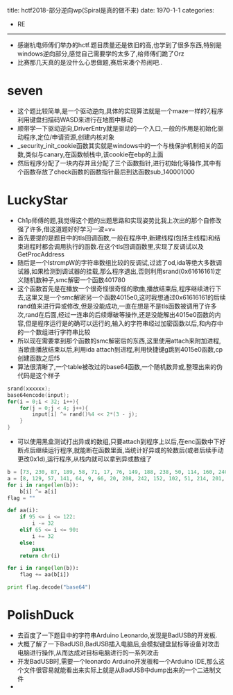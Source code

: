 title: hctf2018-部分逆向wp(Spiral是真的做不来)
date: 1970-1-1
categories:
- RE
---

- 感谢杭电师傅们举办的hctf.题目质量还是依旧的高,也学到了很多东西,特别是windows逆向部分,感觉自己需要学的太多了,给师傅们跪了Orz
- 比赛那几天真的是没什么心思做题,赛后来凑个热闹吧..

# seven

- 这个题比较简单,是一个驱动逆向,具体的实现算法就是一个maze一样的7,程序利用键盘扫描码WASD来进行在地图中移动
- 顺带学一下驱动逆向,DriverEntry就是驱动的一个入口,一般的作用是初始化驱动程序,定位/申请资源,创建内核对象
- _security_init_cookie函数其实就是windows中的一个与栈保护机制相关的函数,类似与canary,在函数帧栈中,该cookie在ebp的上面
- 然后程序分配了一块内存并且分配了三个函数指针,进行初始化等操作,其中有个函数存放了check函数的函数指针最后到达函数sub_140001000

# LuckyStar

- Ch1p师傅的题,我觉得这个题的出题思路和实现姿势比我上次出的那个自修改强了许多,借这道题好好学习一波=v=
- 首先要提的是题目中的tls回调函数,一般在程序中,新建线程(包括主线程)和结束进程时都会调用执行的函数.在这个tls回调函数里,实现了反调试以及GetProcAddress
- 随后是一个lstrcmpW的字符串数组比较的反调试,过滤了od,ida等绝大多数调试器,如果检测到调试器的挂载,那么程序退出,否则利用srand(0x61616161)定义随机数种子,smc解密一个函数401780
- 这个函数首先是在播放一个很奇怪很奇怪的歌曲,播放结束后,程序继续进行下去,这里又是一个smc解密另一个函数4015e0,这时我想通过0x61616161的后续rand值来进行异或修改,但是没能成功,一直在想是不是tls函数被调用了许多次,rand在后面,经过一连串的后续爆破等操作,还是没能解出4015e0函数的内容,但是程序运行是的确可以运行的,输入的字符串经过加密函数以后,和内存中的一个数组进行字符串比较
- 所以现在需要拿到那个函数的smc解密后的东西,这里使用attach来附加进程,当歌曲播放结束以后,利用ida attach到进程,利用快捷键g跳到4015e0函数,cp创建函数之后f5
- 算法很清晰了,一个table被改过的base64函数,一个随机数异或,整理出来的伪代码是这个样子

```c
srand(xxxxxx);
base64encode(input);
for(i = 0;i < 32; i++){
    for(j = 0;j < 4; j++){
        input[i] ^= rand()%4 << 2*(3 - j);
    }
}
```

- 可以使用黑盒测试打出异或的数组,只要attach到程序上以后,在enc函数中下好断点后继续运行程序,就能断在函数里面,当统计好异或的轮数后(或者后续手动更改0x1d),运行程序,从栈内就可以拿到异或数组了

```python
b = [73, 230, 87, 189, 58, 71, 17, 76, 149, 188, 238, 50, 114, 160, 240, 222, 172, 242, 131, 86, 131, 73, 110, 169, 166, 197, 103, 60, 202, 200, 204, 5]
a = [8, 129, 57, 141, 64, 9, 66, 20, 208, 242, 152, 102, 51, 214, 201, 178, 193, 149, 182, 30, 199, 45, 28, 239, 210, 178, 95, 102, 140, 185, 241, 56, 20, 8, 143, 206, 233, 127, 13, 5]
for i in range(len(b)):
    b[i] ^= a[i]
flag = ""

def aa(i):
    if 95 <= i <= 122:
        i -= 32
    elif 65 <= i <= 90:
        i += 32
    else:
        pass
    return chr(i) 

for i in range(len(b)):
    flag += aa(b[i])

print flag.decode("base64")
```

# PolishDuck

- 去百度了一下题目中的字符串Arduino Leonardo,发现是BadUSB的开发板.
- 大概了解了一下BadUSB,BadUSB插入电脑后,会模拟键盘鼠标等设备对攻击电脑进行操作,从而达成对目标电脑进行的一系列攻击
- 开发BadUSB时,需要一个leonardo Arduino开发板和一个Arduino IDE,那么这个文件很容易就能看出来实际上就是从BadUSB中dump出来的一个二进制文件
- 
